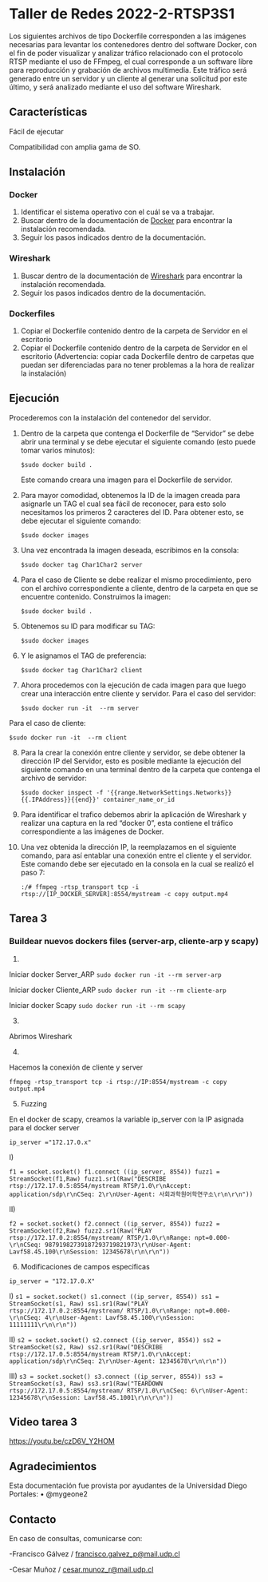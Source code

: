 # Taller de Redes 2022-2-RTSP3S1
Los siguientes archivos de tipo Dockerfile corresponden a las imágenes necesarias para levantar los contenedores dentro del software Docker, con el fin de poder visualizar y analizar tráfico relacionado con el protocolo RTSP mediante el uso de FFmpeg, el cual corresponde a un software libre para reproducción y grabación de archivos multimedia. Este tráfico será generado entre un servidor y un cliente al generar una solicitud por este último, y será analizado mediante el uso del software Wireshark.
## Características

   Fácil de ejecutar
   
   Compatibilidad con amplia gama de SO.
   
  ## Instalación
  
### Docker

   1. Identificar el sistema operativo con el cuál se va a trabajar.
   2. Buscar dentro de la documentación de [Docker](https://docs.docker.com/engine/install/) para encontrar la instalación recomendada.
   3. Seguir los pasos indicados dentro de la documentación.
### Wireshark
   1. Buscar dentro de la documentación de [Wireshark](https://www.wireshark.org/download.html) para encontrar la instalación recomendada.
   2. Seguir los pasos indicados dentro de la documentación.
### Dockerfiles
   1. Copiar el Dockerfile contenido dentro de la carpeta de Servidor en el escritorio
   2. Copiar el Dockerfile contenido dentro de la carpeta de Servidor en el escritorio
(Advertencia: copiar cada Dockerfile dentro de carpetas que puedan ser diferenciadas para no tener problemas a la hora de realizar la instalación)

## Ejecución
Procederemos con la instalación del contenedor del servidor.
1) Dentro de la carpeta que contenga el Dockerfile de “Servidor” se debe abrir una terminal y se debe ejecutar el siguiente comando (esto puede tomar          varios minutos):
   
     ``$sudo docker build .``
      
   Este comando creara una imagen para el Dockerfile de servidor.
    
2) Para mayor comodidad, obtenemos la ID de la imagen creada para asignarle un TAG el cual sea fácil de reconocer, para esto solo necesitamos los primeros    2 caracteres del ID. Para obtener esto, se debe ejecutar el siguiente comando:

    ``$sudo docker images``

3) Una vez encontrada la imagen deseada, escribimos en la consola:

    ``$sudo docker tag Char1Char2 server``

4) Para el caso de Cliente se debe realizar el mismo procedimiento, pero con el archivo correspondiente a cliente, dentro de la carpeta en que se encuentre contenido. Construimos la imagen:

    ``$sudo docker build .``

5) Obtenemos su ID para modificar su TAG:

    ``$sudo docker images``

6) Y le asignamos el TAG de preferencia:

    ``$sudo docker tag Char1Char2 client``

7) Ahora procedemos con la ejecución de cada imagen para que luego crear una interacción entre cliente y servidor.
Para el caso del servidor:

    ``$sudo docker run -it  --rm server``
  
Para el caso de cliente:

``$sudo docker run -it  --rm client``

8) Para la crear la conexión entre cliente y servidor, se debe obtener la dirección IP del Servidor, esto es posible mediante la ejecución del siguiente comando en una terminal dentro de la carpeta que contenga el archivo de servidor:

    ``$sudo docker inspect -f '{{range.NetworkSettings.Networks}}{{.IPAddress}}{{end}}' container_name_or_id``

9) Para identificar el trafico debemos abrir la aplicación de Wireshark y realizar una captura en la red “docker 0”, esta contiene el tráfico correspondiente a las imágenes de Docker.

10) Una vez obtenida la dirección IP, la reemplazamos en el siguiente comando, para así entablar una conexión entre el cliente y el servidor. Este comando debe ser ejecutado en la consola en la cual se realizó el paso 7:

    ``:/# ffmpeg -rtsp_transport tcp -i rtsp://[IP_DOCKER_SERVER]:8554/mystream -c copy output.mp4``
    
    
## Tarea 3

### Buildear nuevos dockers files (server-arp, cliente-arp y scapy)

1)
Iniciar docker Server_ARP
``sudo docker run -it --rm server-arp``

Iniciar docker Cliente_ARP
``sudo docker run -it --rm cliente-arp``

Iniciar docker Scapy
``sudo docker run -it --rm scapy``

3) 

Abrimos Wireshark

4) 

Hacemos la conexión de cliente y server


``ffmpeg -rtsp_transport tcp -i rtsp://IP:8554/mystream -c copy output.mp4``


5) Fuzzing

En el docker de scapy, creamos la variable ip_server con la IP asignada para el docker server

``ip_server ="172.17.0.x"``

I)

``f1 = socket.socket()
f1.connect ((ip_server, 8554))
fuzz1 = StreamSocket(f1,Raw)
fuzz1.sr1(Raw("DESCRIBE rtsp://172.17.0.5:8554/mystream RTSP/1.0\r\nAccept: application/sdp\r\nCSeq: 2\r\nUser-Agent: 사회과학원어학연구소\r\n\r\n"))``


II)

``f2 = socket.socket()
f2.connect ((ip_server, 8554))
fuzz2 = StreamSocket(f2,Raw)
fuzz2.sr1(Raw("PLAY rtsp://172.17.0.2:8554/mystream/ RTSP/1.0\r\nRange: npt=0.000-\r\nCSeq: 98791982739187293719821973\r\nUser-Agent: Lavf58.45.100\r\nSession: 12345678\r\n\r\n"))``


6) Modificaciones de campos especificas

``ip_server = "172.17.0.X"``

I)
``s1 = socket.socket()
s1.connect ((ip_server, 8554))
ss1 = StreamSocket(s1, Raw)
ss1.sr1(Raw("PLAY rtsp://172.17.0.2:8554/mystream/ RTSP/1.0\r\nRange: npt=0.000-\r\nCSeq: 4\r\nUser-Agent: Lavf58.45.100\r\nSession: 11111111\r\n\r\n"))``

II)
``s2 = socket.socket()
s2.connect ((ip_server, 8554))
ss2 = StreamSocket(s2, Raw)
ss2.sr1(Raw("DESCRIBE rtsp://172.17.0.5:8554/mystream RTSP/1.0\r\nAccept: application/sdp\r\nCSeq: 2\r\nUser-Agent: 12345678\r\n\r\n"))``

III)
``s3 = socket.socket()
s3.connect ((ip_server, 8554))
ss3 = StreamSocket(s3, Raw)
ss3.sr1(Raw("TEARDOWN rtsp://172.17.0.5:8554/mystream/ RTSP/1.0\r\nCSeq: 6\r\nUser-Agent: 12345678\r\nSession: Lavf58.45.1001\r\n\r\n"))``

## Video tarea 3

https://youtu.be/czD6V_Y2HOM

## Agradecimientos

Esta documentación fue provista por ayudantes de la Universidad Diego Portales:
    • @mygeone2


## Contacto
En caso de consultas, comunicarse con:

-Francisco Gálvez / francisco.galvez_p@mail.udp.cl

-Cesar Muñoz / cesar.munoz_r@mail.udp.cl
